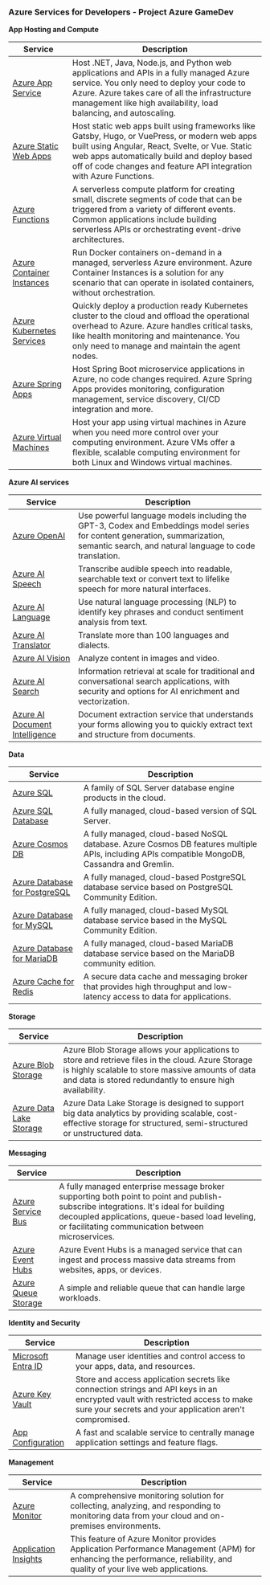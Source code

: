 ### Azure Services for Developers - Project Azure GameDev

**App Hosting and Compute**

| **Service**               |**Description**                                                                                                                                                                                                                                                    |
|---------------------------|-----------------------------------------------------------------------------------------------------------------------------------------------------------------------------------------------------------------------------------------------------------------------|
| [Azure App Service](https://learn.microsoft.com/en-us/azure/app-service/)         | Host .NET, Java, Node.js, and Python web applications and APIs in a fully managed Azure service. You only need to deploy your code to Azure. Azure takes care of all the infrastructure management like high availability, load balancing, and autoscaling.           |
| [Azure Static Web Apps](https://learn.microsoft.com/en-us/azure/static-web-apps/)     | Host static web apps built using frameworks like Gatsby, Hugo, or VuePress, or modern web apps built using Angular, React, Svelte, or Vue. Static web apps automatically build and deploy based off of code changes and feature API integration with Azure Functions. |
| [Azure Functions](https://learn.microsoft.com/en-us/azure/azure-functions/)           | A serverless compute platform for creating small, discrete segments of code that can be triggered from a variety of different events. Common applications include building serverless APIs or orchestrating event-drive architectures.                                |
| [Azure Container Instances](https://learn.microsoft.com/en-us/azure/container-instances/) | Run Docker containers on-demand in a managed, serverless Azure environment. Azure Container Instances is a solution for any scenario that can operate in isolated containers, without orchestration.                                                                  |
| [Azure Kubernetes Services](https://learn.microsoft.com/en-us/azure/aks/) | Quickly deploy a production ready Kubernetes cluster to the cloud and offload the operational overhead to Azure. Azure handles critical tasks, like health monitoring and maintenance. You only need to manage and maintain the agent nodes.                          |
| [Azure Spring Apps](https://learn.microsoft.com/en-us/azure/spring-apps/)         | Host Spring Boot microservice applications in Azure, no code changes required. Azure Spring Apps provides monitoring, configuration management, service discovery, CI/CD integration and more.                                                                        |
| [Azure Virtual Machines](https://learn.microsoft.com/en-us/azure/virtual-machines/)    | Host your app using virtual machines in Azure when you need more control over your computing environment. Azure VMs offer a flexible, scalable computing environment for both Linux and Windows virtual machines.                                                     ||

**Azure AI services**

| **Service**                        | **Description**                                                                                                                                                                           |
|--------------------------------|---------------------------------------------------------------------------------------------------------------------------------------------------------------------------------------|
| [Azure OpenAI](https://learn.microsoft.com/en-us/azure/ai-services/openai/)                   | Use powerful language models including the GPT-3, Codex and Embeddings model series for content generation, summarization, semantic search, and natural language to code translation. |
| [Azure AI Speech](https://learn.microsoft.com/en-us/azure/ai-services/speech-service/)                | Transcribe audible speech into readable, searchable text or convert text to lifelike speech for more natural interfaces.                                                              |
| [Azure AI Language](https://learn.microsoft.com/en-us/azure/ai-services/language-service)              | Use natural language processing (NLP) to identify key phrases and conduct sentiment analysis from text.                                                                               |
| [Azure AI Translator](https://learn.microsoft.com/en-us/azure/ai-services/translator/)            | Translate more than 100 languages and dialects.                                                                                                                                       |
| [Azure AI Vision](https://learn.microsoft.com/en-us/azure/ai-services/computer-vision/)                | Analyze content in images and video.                                                                                                                                                  |
| [Azure AI Search](https://learn.microsoft.com/en-us/azure/search)                | Information retrieval at scale for traditional and conversational search applications, with security and options for AI enrichment and vectorization.                                 |
| [Azure AI Document Intelligence](https://learn.microsoft.com/en-us/azure/ai-services/document-intelligence) | Document extraction service that understands your forms allowing you to quickly extract text and structure from documents.                                                            |

**Data**

| **Service**                       | **Description**                                                                                                                                    |
|-------------------------------|------------------------------------------------------------------------------------------------------------------------------------------------|
| [Azure SQL](https://learn.microsoft.com/en-us/azure/azure-sql/)                     | A family of SQL Server database engine products in the cloud.                                                                                  |
| [Azure SQL Database](https://learn.microsoft.com/en-us/azure/azure-sql/database/)            | A fully managed, cloud-based version of SQL Server.                                                                                            |
| [Azure Cosmos DB](https://learn.microsoft.com/en-us/azure/cosmos-db/)               | A fully managed, cloud-based NoSQL database. Azure Cosmos DB features multiple APIs, including APIs compatible MongoDB, Cassandra and Gremlin. |
| [Azure Database for PostgreSQL](https://learn.microsoft.com/en-us/azure/postgresql/) | A fully managed, cloud-based PostgreSQL database service based on PostgreSQL Community Edition.                                                |
| [Azure Database for MySQL](https://learn.microsoft.com/en-us/azure/mysql/)      | A fully managed, cloud-based MySQL database service based in the MySQL Community Edition.                                                      |
| [Azure Database for MariaDB](https://learn.microsoft.com/en-us/azure/mariadb/)    | A fully managed, cloud-based MariaDB database service based on the MariaDB community edition.                                                  |
| [Azure Cache for Redis](https://learn.microsoft.com/en-us/azure/azure-cache-for-redis/)         | A secure data cache and messaging broker that provides high throughput and low-latency access to data for applications.                        |

**Storage**

| **Service**                 | **Description**                                                                                                                                                                                                        |
|-------------------------|---------------------------------------------------------------------------------------------------------------------------------------------------------------------------------------------------------------------|
| [Azure Blob Storage](https://learn.microsoft.com/en-us/azure/storage/blobs/)      | Azure Blob Storage allows your applications to store and retrieve files in the cloud. Azure Storage is highly scalable to store massive amounts of data and data is stored redundantly to ensure high availability. |
| [Azure Data Lake Storage](https://learn.microsoft.com/en-us/azure/storage/blobs/data-lake-storage-introduction) | Azure Data Lake Storage is designed to support big data analytics by providing scalable, cost-effective storage for structured, semi-structured or unstructured data.                                               |

**Messaging**

| **Service**             | **Description**                                                                                                                                                                                                                                  |
|---------------------|----------------------------------------------------------------------------------------------------------------------------------------------------------------------------------------------------------------------------------------------|
| [Azure Service Bus](https://learn.microsoft.com/en-us/azure/service-bus-messaging/)   | A fully managed enterprise message broker supporting both point to point and publish-subscribe integrations. It's ideal for building decoupled applications, queue-based load leveling, or facilitating communication between microservices. |
| [Azure Event Hubs](https://learn.microsoft.com/en-us/azure/event-hubs/)    | Azure Event Hubs is a managed service that can ingest and process massive data streams from websites, apps, or devices.                                                                                                                      |
| [Azure Queue Storage](https://learn.microsoft.com/en-us/azure/storage/queues/) | A simple and reliable queue that can handle large workloads.                                                                                                                                                                                 |

**Identity and Security**

| **Service**            | **Description**                                                                                                                                                                               |
|--------------------|-------------------------------------------------------------------------------------------------------------------------------------------------------------------------------------------|
| [Microsoft Entra ID](https://learn.microsoft.com/en-us/entra/identity/) | Manage user identities and control access to your apps, data, and resources.                                                                                                              |
| [Azure Key Vault](https://learn.microsoft.com/en-us/azure/key-vault/)    | Store and access application secrets like connection strings and API keys in an encrypted vault with restricted access to make sure your secrets and your application aren't compromised. |
| [App Configuration](https://learn.microsoft.com/en-us/azure/azure-app-configuration/)  | A fast and scalable service to centrally manage application settings and feature flags.                                                                                                   |

**Management**

| **Service**              | **Description**                                                                                                                                                            |
|----------------------|------------------------------------------------------------------------------------------------------------------------------------------------------------------------|
| [Azure Monitor](https://learn.microsoft.com/en-us/azure/azure-monitor/)        | A comprehensive monitoring solution for collecting, analyzing, and responding to monitoring data from your cloud and on-premises environments.                         |
| [Application Insights](https://learn.microsoft.com/en-us/azure/azure-monitor/app/app-insights-overview) | This feature of Azure Monitor provides Application Performance Management (APM) for enhancing the performance, reliability, and quality of your live web applications. |

